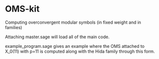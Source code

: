 # OMS-kit
Computing overconvergent modular symbols (in fixed weight and in families)

Attaching master.sage will load all of the main code.  

example_program.sage gives an example where the OMS attached to X_0(11) with p=11 is computed along with the Hida family through this form.




